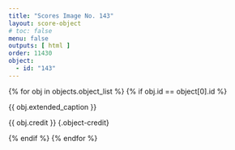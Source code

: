 ```yaml
---
title: "Scores Image No. 143"
layout: score-object
# toc: false
menu: false
outputs: [ html ]
order: 11430
object:
  - id: "143"
---
```


{% for obj in objects.object_list %}
{% if obj.id == object[0].id %}

{{ obj.extended_caption }}

{{ obj.credit }} {.object-credit}

{% endif %}
{% endfor %}
